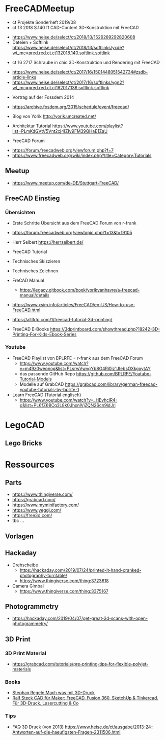 # FreeCADMeetup

* ct Projekte Sonderheft 2019/08
* ct 13 2018 S.140 ff  CAD-Content 3D-Konstruktion mit FreeCAD
 - https://www.heise.de/select/ct/2018/13/1529289292820608
 - Dateien + Softlink https://www.heise.de/select/ct/2018/13/softlinks/yxde?wt_mc=pred.red.ct.ct132018.140.softlink.softlink
* ct 16 2717  Schraube in chic 3D-Konstruktion und Rendering mit FreeCAD
 - https://www.heise.de/select/ct/2017/16/1501448051542734#zsdb-article-links
 - https://www.heise.de/select/ct/2017/16/softlinks/ygn2?wt_mc=pred.red.ct.ct162017.138.softlink.softlink
 
* Vortrag auf der Fossdem 2014
 * https://archive.fosdem.org/2015/schedule/event/freecad/
 * Blog von Yorik http://yorik.uncreated.net/
 * Architektur Tutorial https://www.youtube.com/playlist?list=PLmKdGVtV5Vnt2cj4IZIv9FM39QHaE1ZaU

* FreeCAD Forum 
 - https://forum.freecadweb.org/viewforum.php?f=7
 - https://www.freecadweb.org/wiki/index.php?title=Category:Tutorials

## Meetup
* https://www.meetup.com/de-DE/Stuttgart-FreeCAD/


## FreeCAD Einstieg

### Übersichten
* Erste Schritte Übersicht aus dem FreeCAD Forum von r-frank
 * https://forum.freecadweb.org/viewtopic.php?f=13&t=19105
 
* Herr Seibert https://herrseibert.de/
 * FreeCAD Tutorial
 * Technisches Skizzieren
 * Technisches Zeichnen

* FreCAD Manual
  * https://legacy.gitbook.com/book/yorikvanhavre/a-freecad-manual/details

* https://www.xsim.info/articles/FreeCAD/en-US/How-to-use-FreeCAD.html

* https://all3dp.com/1/freecad-tutorial-3d-printing/

* FreeCAD E-Books https://3dprintboard.com/showthread.php?18242-3D-Printing-For-Kids-Ebook-Series



### Youtube
* FreeCAD Playlist von BPLRFE = r-frank aus dem FreeCAD Forum
  * https://www.youtube.com/watch?v=m49z0weonog&list=PLsrwVwvqYb8G4Ri0iz1JIebsOXkgoytAY
  * das passende GitHub Repo https://github.com/BPLRFE/Youtube-Tutorial-Models
  * Modelle auf GrabCAD https://grabcad.com/library/german-freecad-youtube-tutorials-by-bplrfe-1
* Learn FreeCAD (Tutorial englisch)
  * https://www.youtube.com/watch?v=_HEvhclR4-o&list=PL6fZ68Cq3L8k0JhxnIVjZQN26cn9idJrj
  
  
# LegoCAD

## Lego Bricks

# Ressources

## Parts
* https://www.thingiverse.com/
* https://grabcad.com/
* https://www.myminifactory.com/
* https://www.yeggi.com/
* https://free3d.com/
* tbc ...

## Vorlagen


## Hackaday

* Drehscheibe
  * https://hackaday.com/2019/07/24/printed-it-hand-cranked-photography-turntable/
  * https://www.thingiverse.com/thing:3723618
* Camera Gimbal
  * https://www.thingiverse.com/thing:3375167

## Photogrammetry
  * https://hackaday.com/2019/04/07/get-great-3d-scans-with-open-photogrammetry/

## 3D Print

### 3D Print Material
* https://grabcad.com/tutorials/pre-printing-tips-for-flexible-polyjet-materials

### Books
* [Stephan Regele Mach was mit 3D-Druck](https://amzn.to/2N5ANFm)
* [Ralf Steck CAD für Maker: FreeCAD, Fusion 360, SketchUp & Tinkercad. Für 3D-Druck, Lasercutting & Co](https://amzn.to/2ZRmY4o)

### Tips
* FAQ 3D Druck (von 2013) https://www.heise.de/ct/ausgabe/2013-24-Antworten-auf-die-haeufigsten-Fragen-2311506.html
